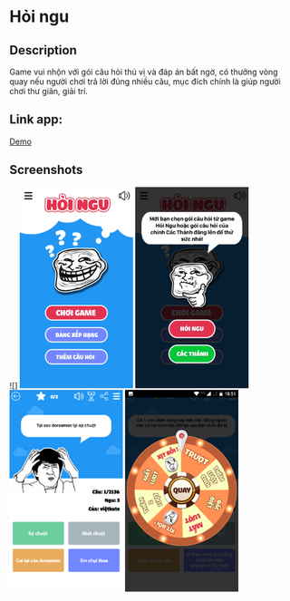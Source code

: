 # Hỏi ngu

## Description
Game vui nhộn với gói câu hỏi thú vị và đáp án bất ngờ, có thưởng vòng quay nếu người chơi trả lời đúng nhiều câu, mục đích chính là giúp người chơi thư giãn, giải trí.

## Link app: 
[Demo](https://github.com/quangda280296/HoiNgu/blob/master/app/release/app-release.apk)

## Screenshots
![]
<img src="./screenshots/Screenshot_20191207-184824.png" width="200">
<img src="./screenshots/Screenshot_20191207-185115.png" width="200">
<img src="./screenshots/Screenshot_20191207-184917.png" width="200">
<img src="./screenshots/Screenshot_20191207-185106.png" width="200">
